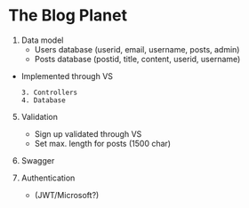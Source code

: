 # The Blog Planet

1. Data model
   - Users database (userid, email, username, posts, admin)
   - Posts database (postid, title, content, userid, username)

- Implemented through VS

      3. Controllers
      4. Database

5. Validation
   - Sign up validated through VS
   - Set max. length for posts (1500 char)

6. Swagger
7. Authentication
   - (JWT/Microsoft?)
